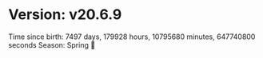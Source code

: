 # Version: v20.6.9
Time since birth: 7497 days, 179928 hours, 10795680 minutes, 647740800 seconds
Season: Spring 🌸
